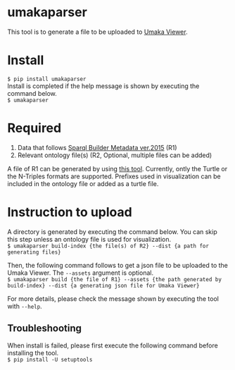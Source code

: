# umakaparser
This tool is to generate a file to be uploaded to [Umaka Viewer](https://umaka-viewer.dbcls.jp/).

# Install
`$ pip install umakaparser`  
Install is completed if the help message is shown by executing the command below.  
`$ umakaparser`  

# Required
1. Data that follows [Sparql Builder Metadata ver.2015](http://www.sparqlbuilder.org/doc/sbm_2015sep/) (R1)
2. Relevant ontology file(s) (R2, Optional, multiple files can be added)

A file of R1 can be generated by using [this tool](https://bitbucket.org/yayamamo/tripledataprofiler/src/master/).
Currently, ontly the Turtle or the N-Triples formats are supported.
Prefixes used in visualization can be included in the ontology file or added as a turtle file.

# Instruction to upload

A directory is generated by executing the command below. You can skip this step unless an ontology file is used for visualization.  
`$ umakaparser build-index {the file(s) of R2} --dist {a path for generating files}`

Then, the following command follows to get a json file to be uploaded to the Umaka Viewer. The `--assets` argument is optional.  
`$ umakaparser build {the file of R1} --assets {the path generated by build-index} --dist {a generating json file for Umaka Viewer}`  

For more details, please check the message shown by executing the tool with `--help`.

## Troubleshooting

When install is failed, please first execute the following command before installing the tool.  
`$ pip install -U setuptools`
